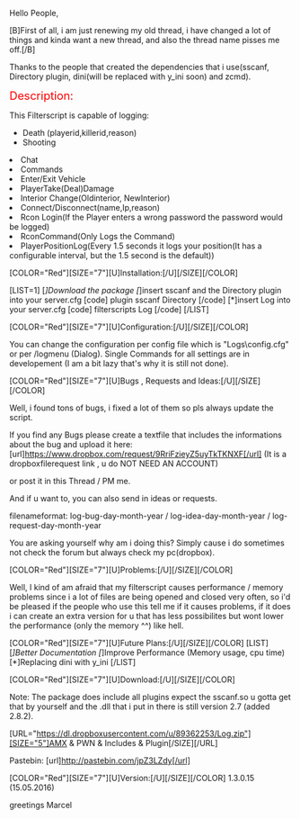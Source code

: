 Hello People,

[B]First of all, i am just renewing my old thread, i have changed a lot of things and kinda want a new thread, and also the thread name pisses me off.[/B]

Thanks to the people that created the dependencies that i use(sscanf, Directory plugin, 
dini(will be replaced with y_ini soon) and zcmd).

<span style="text-decoration: underlined; color: red; font-size: 20px;">Description:</span>

This Filterscript is capable of logging:


- Death (playerid,killerid,reason)
- Shooting
<li>Chat</li>
<li>Commands</li>
<li>Enter/Exit Vehicle</li>
<li>PlayerTake(Deal)Damage</li>
<li>Interior Change(Oldinterior, NewInterior)</li>
<li>Connect/Disconnect(name,Ip,reason)</li>
<li>Rcon Login(If the Player enters a wrong password the password would be logged)</li>
<li>RconCommand(Only Logs the Command)</li>
<li>PlayerPositionLog(Every 1.5 seconds it logs your position(It has a configurable interval, but the 1.5 second is the default))</li>
</ul>

[COLOR="Red"][SIZE="7"][U]Installation:[/U][/SIZE][/COLOR]

[LIST=1]
[*]Download the package
[*]insert sscanf and the Directory plugin into your server.cfg
[code]
plugin sscanf Directory
[/code]
[*]insert Log into your server.cfg
[code]
filterscripts Log
[/code]
[/LIST]

[COLOR="Red"][SIZE="7"][U]Configuration:[/U][/SIZE][/COLOR]

You can change the configuration per config file which is "Logs\config.cfg" or per /logmenu (Dialog).
Single Commands for all settings are in developement (I am a bit lazy that's why it is still not done).

[COLOR="Red"][SIZE="7"][U]Bugs , Requests and Ideas:[/U][/SIZE][/COLOR]

Well, i found tons of bugs, i fixed a lot of them so pls always update the script.

If you find any Bugs please create a textfile that includes the informations about the bug and upload it here: [url]https://www.dropbox.com/request/9RriFzieyZ5uyTkTKNXF[/url]
(It is a dropboxfilerequest link , u do NOT NEED AN ACCOUNT)

or post it in this Thread / PM me.

And if u want to, you can also send in ideas or requests.

filenameformat: log-bug-day-month-year / log-idea-day-month-year / log-request-day-month-year

You are asking yourself why am i doing this? Simply cause i do sometimes not check the forum but always check my pc(dropbox).

[COLOR="Red"][SIZE="7"][U]Problems:[/U][/SIZE][/COLOR]

Well, I kind of am afraid that my filterscript causes performance / memory problems since i a lot of files are being opened and closed very often, so i'd be pleased if the people who use this tell me if it causes problems, if it does i can create an extra version for u that has less possibilites but wont lower the performance (only the memory ^^) like hell.

[COLOR="Red"][SIZE="7"][U]Future Plans:[/U][/SIZE][/COLOR]
[LIST]
[*]Better Documentation
[*]Improve Performance (Memory usage, cpu time)
[*]Replacing dini with y_ini
[/LIST]

[COLOR="Red"][SIZE="7"][U]Download:[/U][/SIZE][/COLOR]

Note: The package does include all plugins expect the sscanf.so u gotta get that by yourself and the .dll that i put in there is still version 2.7 (added 2.8.2).

[URL="https://dl.dropboxusercontent.com/u/89362253/Log.zip"][SIZE="5"]AMX & PWN & Includes & Plugin[/SIZE][/URL]

Pastebin:
[url]http://pastebin.com/jpZ3LZdy[/url]

[COLOR="Red"][SIZE="7"][U]Version:[/U][/SIZE][/COLOR]
1.3.0.15 (15.05.2016)

greetings Marcel
